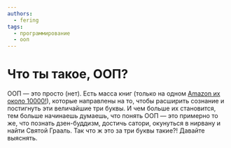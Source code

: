```yaml
---
authors:
  - fering
tags:
  - программирование
  - ооп
---
```

# Что ты такое, ООП?

ООП — это просто (нет). Есть масса книг (только на одном [Amazon их около 10000!](https://www.amazon.com/s?k=Object+Oriented)), которые направлены на то, чтобы расширить сознание и постигнуть эти величайшие три буквы. И чем больше их становится, тем больше начинаешь думаешь, что понять ООП — это примерно то же, что познать дзен-буддизм, достичь сатори, окунуться в нирвану и найти Святой Грааль. Так что ж это за три буквы такие?! Давайте выяснять.

<!-- truncate -->
